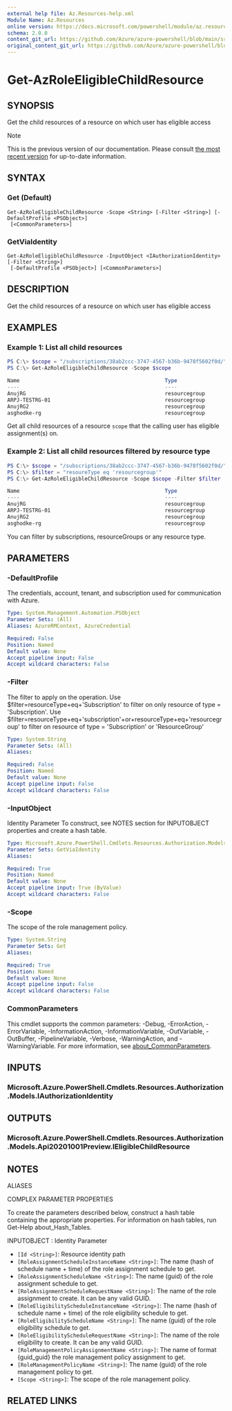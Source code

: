 ```yaml
---
external help file: Az.Resources-help.xml
Module Name: Az.Resources
online version: https://docs.microsoft.com/powershell/module/az.resources/get-azroleeligiblechildresource
schema: 2.0.0
content_git_url: https://github.com/Azure/azure-powershell/blob/main/src/Resources/Resources/help/Get-AzRoleEligibleChildResource.md
original_content_git_url: https://github.com/Azure/azure-powershell/blob/main/src/Resources/Resources/help/Get-AzRoleEligibleChildResource.md
---
```


# Get-AzRoleEligibleChildResource

## SYNOPSIS
Get the child resources of a resource on which user has eligible access

> [!NOTE]
>This is the previous version of our documentation. Please consult [the most recent version](/powershell/module/az.resources/get-azroleeligiblechildresource) for up-to-date information.

## SYNTAX

### Get (Default)
```
Get-AzRoleEligibleChildResource -Scope <String> [-Filter <String>] [-DefaultProfile <PSObject>]
 [<CommonParameters>]
```

### GetViaIdentity
```
Get-AzRoleEligibleChildResource -InputObject <IAuthorizationIdentity> [-Filter <String>]
 [-DefaultProfile <PSObject>] [<CommonParameters>]
```

## DESCRIPTION
Get the child resources of a resource on which user has eligible access

## EXAMPLES

### Example 1: List all child resources
```powershell
PS C:\> $scope = "/subscriptions/38ab2ccc-3747-4567-b36b-9478f5602f0d/"
PS C:\> Get-AzRoleEligibleChildResource -Scope $scope                              

Name                                               Type
----                                               ----
AnujRG                                             resourcegroup
ARPJ-TESTRG-01                                     resourcegroup
AnujRG2                                            resourcegroup
asghodke-rg                                        resourcegroup
```

Get all child resources of a resource `scope` that the calling user has eligible assignment(s) on.

### Example 2: List all child resources filtered by resource type
```powershell
PS C:\> $scope = "/subscriptions/38ab2ccc-3747-4567-b36b-9478f5602f0d/"
PS C:\> $filter = "resoureType eq 'resourcegroup'"
PS C:\> Get-AzRoleEligibleChildResource -Scope $scope -Filter $filter

Name                                               Type
----                                               ----
AnujRG                                             resourcegroup
ARPJ-TESTRG-01                                     resourcegroup
AnujRG2                                            resourcegroup
asghodke-rg                                        resourcegroup
```

You can filter by subscriptions, resourceGroups or any resource type.

## PARAMETERS

### -DefaultProfile
The credentials, account, tenant, and subscription used for communication with Azure.

```yaml
Type: System.Management.Automation.PSObject
Parameter Sets: (All)
Aliases: AzureRMContext, AzureCredential

Required: False
Position: Named
Default value: None
Accept pipeline input: False
Accept wildcard characters: False
```

### -Filter
The filter to apply on the operation.
Use $filter=resourceType+eq+'Subscription' to filter on only resource of type = 'Subscription'.
Use $filter=resourceType+eq+'subscription'+or+resourceType+eq+'resourcegroup' to filter on resource of type = 'Subscription' or 'ResourceGroup'

```yaml
Type: System.String
Parameter Sets: (All)
Aliases:

Required: False
Position: Named
Default value: None
Accept pipeline input: False
Accept wildcard characters: False
```

### -InputObject
Identity Parameter
To construct, see NOTES section for INPUTOBJECT properties and create a hash table.

```yaml
Type: Microsoft.Azure.PowerShell.Cmdlets.Resources.Authorization.Models.IAuthorizationIdentity
Parameter Sets: GetViaIdentity
Aliases:

Required: True
Position: Named
Default value: None
Accept pipeline input: True (ByValue)
Accept wildcard characters: False
```

### -Scope
The scope of the role management policy.

```yaml
Type: System.String
Parameter Sets: Get
Aliases:

Required: True
Position: Named
Default value: None
Accept pipeline input: False
Accept wildcard characters: False
```

### CommonParameters
This cmdlet supports the common parameters: -Debug, -ErrorAction, -ErrorVariable, -InformationAction, -InformationVariable, -OutVariable, -OutBuffer, -PipelineVariable, -Verbose, -WarningAction, and -WarningVariable. For more information, see [about_CommonParameters](http://go.microsoft.com/fwlink/?LinkID=113216).

## INPUTS

### Microsoft.Azure.PowerShell.Cmdlets.Resources.Authorization.Models.IAuthorizationIdentity

## OUTPUTS

### Microsoft.Azure.PowerShell.Cmdlets.Resources.Authorization.Models.Api20201001Preview.IEligibleChildResource

## NOTES

ALIASES

COMPLEX PARAMETER PROPERTIES

To create the parameters described below, construct a hash table containing the appropriate properties. For information on hash tables, run Get-Help about_Hash_Tables.


INPUTOBJECT <IAuthorizationIdentity>: Identity Parameter
  - `[Id <String>]`: Resource identity path
  - `[RoleAssignmentScheduleInstanceName <String>]`: The name (hash of schedule name + time) of the role assignment schedule to get.
  - `[RoleAssignmentScheduleName <String>]`: The name (guid) of the role assignment schedule to get.
  - `[RoleAssignmentScheduleRequestName <String>]`: The name of the role assignment to create. It can be any valid GUID.
  - `[RoleEligibilityScheduleInstanceName <String>]`: The name (hash of schedule name + time) of the role eligibility schedule to get.
  - `[RoleEligibilityScheduleName <String>]`: The name (guid) of the role eligibility schedule to get.
  - `[RoleEligibilityScheduleRequestName <String>]`: The name of the role eligibility to create. It can be any valid GUID.
  - `[RoleManagementPolicyAssignmentName <String>]`: The name of format {guid_guid} the role management policy assignment to get.
  - `[RoleManagementPolicyName <String>]`: The name (guid) of the role management policy to get.
  - `[Scope <String>]`: The scope of the role management policy.

## RELATED LINKS
